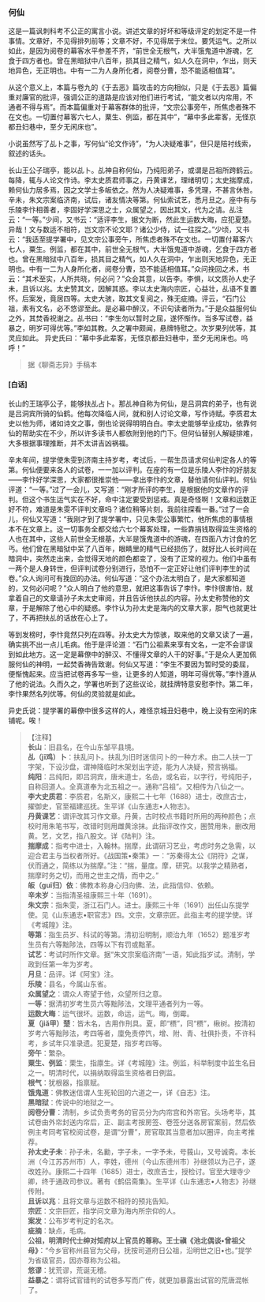 <script type="text/javascript">
    var head = document.getElementsByTagName('head')[0];
    cssURL = '/public/liao.css';
    linkTag = document.createElement('link');
    linkTag.href = cssURL;
    linkTag.setAttribute('type','text/css');
    linkTag.setAttribute('rel','stylesheet');
    head.appendChild(linkTag);
</script>
### 何仙

这是一篇讽刺科考不公正的寓言小说。讲述文章的好坏和等级评定的划定不是一件事情。文章好，不见得排列前等；文章不好，不见得居于末位。要凭运气。之所以如此，是因为阅卷的幕客水平参差不齐，“前世全无根气，大半饿鬼道中游魂，乞食于四方者也。曾在黑暗狱中八百年，损其目之精气，如人久在洞中，乍出，则天地异色，无正明也。中有一二为人身所化者，阅卷分曹，恐不能适相值耳”。

从这个意义上，本篇与卷九的《于去恶》篇攻击的方向相似，只是《于去恶》篇偏重对廉官的批评，强调公正的道路是应该对他们进行考试，“能文者以内帘用，不通者不得与焉”。而本篇偏重对于幕客群体的批评，“文宗公事旁午，所焦虑者殊不在文也。一切置付幕客六七人，粟生、例监，都在其中”，“幕中多此辈客，无怪京都丑妇巷中，至夕无闲床也”。

小说虽然写了乩卜之事，写何仙“论文作诗”，“为人决疑难事”，但只是陪衬线索，叙述的话头。

长山王公子瑞亭，能以乩卜。乩神自称何仙，乃纯阳弟子，或谓是吕祖所跨鹤云。每降，辄与人论文作诗。李太史质君师事之，丹黄课艺，理绪明切；太史揣摩成，赖何仙力居多焉，因之文学士多皈依之。然为人决疑难事，多凭理，不甚言休咎。辛未，朱文宗案临济南，试后，诸友情决等第。何仙索试艺，悉月旦之。座中有与乐陵李忭相善者，李固好学深思之士，众属望之，因出其文，代为之请。乩注云：“一等。”少间，又书云：“适评李生，据文为断，然此生运数大晦，应犯夏楚。异哉！文与数适不相符，岂文宗不论文耶？诸公少侍，试一往探之。”少顷，又书云：“我适至提学署中，见文宗公事旁午，所焦虑者殊不在文也。一切置付幕客六七人，粟生。例监，都在其中，前世全无根气，大半饿鬼道中游魂，乞食于四方者也。曾在黑暗狱中八百年，损其目之精气，如人久在洞中，乍出则天地异色，无正明也。中有一二为人身所化者，阅卷分曹，恐不能适相值耳。”众问挽回之术，书云：“其术至实，人所共晓，何必问？”众会其意，以告李。李惧，以文质孙人史子未，且诉以兆。太史赞其文，因解其惑。李以太史海内宗匠，心益壮，乩语不复置怀。后案发，竟居四等。太史大骇，取其文复阅之，殊无疵摘。评云，“石门公祖，素有文名，必不悠谬至此。是必幕中醉汉，不识句读者所为。”于是众益服何仙之外，其焚香祝谢之。乩书曰：“李生勿以暂时之屈，遂怀惭作。当多写试卷，益暴之，明岁可得优等。”李如其教。久之署中颇闻，悬牌特慰之。次岁果列优等，其灵应如此。
异史氏曰：“幕中多此辈客，无怪京都丑妇巷中，至夕无闲床也。呜呼！”

</section>

> 据《聊斋志异》手稿本

#### [白话]
<aside>

长山的王瑞亭公子，能够扶乩占卜。那乩神自称为何仙，是吕洞宾的弟子，也有说是吕洞宾所骑的仙鹤。他每次降临人间，就和别人讨论文章，写作诗赋。李质君太史以他为师，诸如诗文之事，倒也论说得明明白白。李太史能够举业成功，依靠何仙的帮助实在不少，所以许多读书人都依附到他的门下。但何仙替别人解疑排难，大多根据事理推断，并不太讲吉凶祸福。

辛未年间，提学使朱雯到济南主持岁考，考试后，一帮生员请求何仙判定各人的等第。何仙便要来各人的试卷，一一加以评判。在座的有一位是乐陵人李忭的好朋友——李忭好学深思，大家都很推崇他——拿出李忭的文章，替他请何仙评判。何仙评道：“一等。”过了一会儿，又写道：“刚才所评的李生，是根据他的文章作的评判。但这个书生运气实在不好，命中注定要受到惩戒。真是奇怪啊！文章和运数正好不符，难道是朱雯不评判文章吗？诸位稍等片刻，我前往探看一番。”过了一会儿，何仙又写道：“我刚才到了提学署中，只见朱雯公事繁忙，他所焦虑的事情根本不在文章上。这一切事务全都交给六七个幕客处理，一些靠捐钱取得监生资格的人也在其中，这些人前世全无根基，大半是饿鬼道中的游魂，在四面八方讨食的乞丐。他们曾在黑暗狱中呆了八百年，眼睛里的精气已经损伤了，就好比人长时间在暗洞中，突然走出来，会觉得天地的颜色都变了，没有了正常的视力。他们中虽有一两个是人身转世，但评判试卷分别进行，恐怕不一定正好让他们评判李生的试卷。”众人询问可有挽回的办法。何仙写道：“这个办法太明白了，是大家都知道的，又何必问呢？”众人明白了他的意思，就把这事告诉了李忭。李忭很害怕，就拿着自己的文章请孙子未太史审阅，并且告诉他扶乩的内容。孙太史称赞他的文章，于是解除了他心中的疑惑。李忭认为孙太史是海内的文章大家，胆气也就更壮了，不再把扶乩的话放在心上了。

等到发榜时，李忭竟然只列在四等。孙太史大为惊骇，取来他的文章又读了一遍，确实挑不出一点儿毛病。他于是评论道：“石门公祖素来享有文名，一定不会谬误到如此地方。这一定是幕僚中的醉汉、不懂得文章的人干的好事。”于是众人更加佩服何仙的神明，一起焚香祷告致谢。何仙又写道：“李生不要因为暂时受的委屈，便惭愧起来。应当把试卷再多写一些，让更多的人知道，明年可得优等。”李忭遵从了他的说法。久而久之，学署也听到了这些议论，就挂牌特意安慰李忭。第二年，李忭果然名列优等。何仙的灵验就是如此。

异史氏说：提学署的幕僚中很多这样的人，难怪京城丑妇巷中，晚上没有空闲的床铺呢。唉！

</aside>

> 【注释】  
<b>长山</b>：旧县名，在今山东邹平县境。  
<b>乩（jī鸡）卜</b>：扶乱问卜。扶乱为旧时迷信问卜的一种方术。由二人扶一丁字架，下设沙盘，谓神降临时木架划出字迹，能为人决疑，预言祸福。  
<b>纯阳</b>：吕纯阳，即吕洞宾，唐未道士，名嵒，或名岩，以字行，号纯阳子，自称回道人。全真道奉为北五祖之一。通称“吕祖”。又相传为八仙之一。  
<b>李大史质君</b>：李质君，名斯义，康熙二十七年（1688）进士，改庶古士，擢御史，官至福建巡抚。生平详《山东通志•人物志》。  
<b>丹黄课艺</b>：谓评改其习作文章。丹黄，古时校点书籍时所用的两种颜色；点校时用朱笔书写，改错时则用雌黄涂抹。此指评改作文，圈赞用朱，删改用黄。艺，文艺，指八股文。详《陆判》注。  
<b>揣摩成</b>：指考中进士，入翰林。揣摩，此谓研习艺业，考虑时务之急需，以迎合君主与当权者所好。《战国策•秦策》一：“苏秦得太公《阴符》之谋，伏而通之，简练以为揣摩。”注：“揣，量度。摩，研究。以我学之精熟者，揣摩时务之切，而用之世主之情，而中之。”  
<b>皈（guī归）依</b>：佛教本称身心归向佛、法，此指信仰、依赖。  
<b>辛未岁</b>：当指清圣祖康熙三十年（1691）。  
<b>朱文宗</b>：指朱雯，浙江石门人。进士。康熙三十年（1691）出任山东提学使。见《山东通志•职官志》四。文宗，文章宗匠。此指主考的提学使。详《考城隍》注。  
<b>等第</b>：指生员岁、科试的等第。清初沿明制，顺治九年（1652）题准岁考生员有六等黜陟法，四等以下有罚或黜革。  
<b>试艺</b>：考试时所作文章。据“朱文宗案临济南”一语，知此指岁试。清制，学政到任第一年为岁考。  
<b>月旦</b>：品评。详《阿宝》注。  
<b>乐陵</b>：县名，今属山东省。  
<b>众属望之</b>：谓众人寄望于他，众望所归之意。  
<b>一等</b>：据清初岁考生员六等黜陟法，文理平通者列为一等。  
<b>运数大晦</b>：运气很坏。运数，命运，运气。晦，倒霉。  
<b>夏（jiǎ甲）楚</b>：皆木名，古用作刑具。夏，即“槚”，同“槚”，楸树。按清初岁考六等黜陟法，考四等者，廩免责停饩，增、附、青、社俱扑责，不许科考，乡试年只准录遗。犯夏楚，指岁考四等。  
<b>旁午</b>：繁杂。  
<b>粟生、例监</b>：栗生，指廪生。详《考城隍》注。例监，科举制度中监生名目之一。明清时代，以捐纳取得监生资格者日例监。  
<b>根气</b>：犹根器，指禀赋。  
<b>饿鬼道</b>：佛教迷信谓人生死轮回的六道之一，详《自志》注。  
<b>黑暗狱</b>：传说中的地狱之一。  
<b>阅卷分曹</b>：清制，乡试负责考务的官员分为内帘宫和外帘官。头场考毕，其试卷由外帘封送内帘后，正、副主考按房签、卷签分送各房官案前，然后依例主考同考官校阅试卷，是谓“分曹”，房官取其当意者加以圈评，向主考推荐。  
<b>孙太史子未</b>：孙子未，名勷，字子未，一字予未，号莪山，又号诚斋。本长洲（今江苏苏州市）人，李姓，德州（今山东德州市）孙继领以为己子，遂改姓孙。康熙二十四年（1685）进士，改庶吉士，授检讨。官至大理寺少卿，终于通政司参议。著有《鹤侣斋集》。生平详《山东通志•人物志》孙继传附。  
<b>且诉以兆</b>：且将文章与运数不相符的预兆告知。  
<b>宗匠</b>：文宗巨匠，指学问文章为海内所宗仰的人。  
<b>案发</b>：公布岁考判定的名次。  
<b>疵摘</b>：缺点，毛病。  
<b>公祖，明清时代士绅对知府以上官员的尊称。王士禛《池北偶谈•曾祖父母》</b>：“今乡官称州县官为父母，抚按司道府日公祖，沿明世之旧•也。”提学为省级官员，因亦尊称为公祖。  
<b>悠谬</b>：犹荒谬，荒诞无稽。  
<b>益暴之</b>：谓将试官错判的试卷多写而广传，就更加暴露出试官的荒唐混帐了。  
